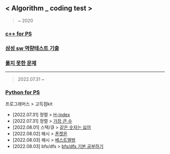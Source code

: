## < Algorithm _ coding test >

> ~ 2020
### [c++ for PS](ps_c++)
### [삼성 sw 역량테스트 기출](Samsung_SW_test)
### [풀지 못한 문제](cannot_solve)
---
> 2022.07.31 ~
### [Python for PS](ps_python)

프로그래머스 > 고득점kit
* [2022.07.31] 정렬 > [H-index](ps_python/programmers/2022/sort_h-index.py)
* [2022.07.31] 정렬 > [가장 큰 수](ps_python/programmers/2022/sort_bignum.py)
* [2022.08.01] 스택/큐 > [같은 숫자는 싫어](ps_python/programmers/2022/stack_donlikesame.py)
* [2022.08.02] 해시 >  [폰켓몬](ps_python/programmers/2022/hash_phoneketmon.py)
* [2022.08.03] 해시 > [베스트앨범](ps_python/programmers/2022/hash_bestalbum.py)
* [2022.08.03] bfs/dfs > [bfs/dfs 기본 공부하기](ps_python/programmers/2022/dfs_bfs.py)